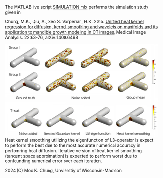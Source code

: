 The MATLAB live script [SIMULATION.mlx](https://github.com/laplcebeltrami/lb/blob/main/SIMULATION.mlx) performs the simulation study given in 

Chung, M.K., Qiu, A., Seo S. Vorperian, H.K. 2015. [Unified heat kernel regression for 
diffusion, kernel smoothing and wavelets on manifolds and its application to mandible growth 
modeling in CT images](https://github.com/laplcebeltrami/lb/blob/main/chung.2015.MIA.pdf), Medical Image Analysis. 22:63-76,  arXiv:1409.6498


![alt text](https://github.com/laplcebeltrami/lb/blob/main/simulation.jpg?raw=true)
Heat kernel smoothing utilizing the eigenfunction of LB-operator is expect to perform the best due to the most accurate numerical accuracy in perfomring heat diffusion. Iterative version of heat kernel smoothing (tangent space apprximation) is expected to perform worst due to confounding numerical error over each iteration.


2024 (C) Moo K. Chung, Unvierstiy of Wisconsin-Madison
